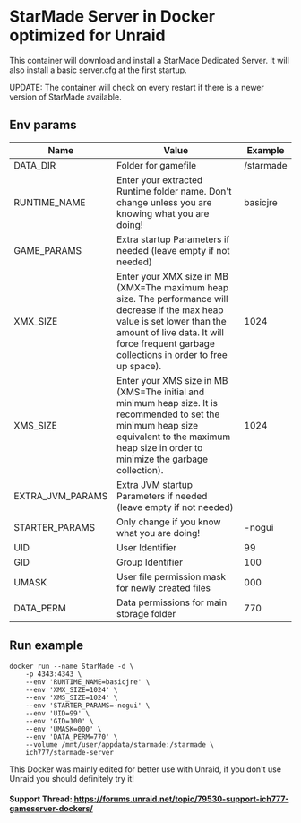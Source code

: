 # StarMade Server in Docker optimized for Unraid
This container will download and install a StarMade Dedicated Server.
It will also install a basic server.cfg at the first startup.

UPDATE: The container will check on every restart if there is a newer version of StarMade available.


## Env params
| Name | Value | Example |
| --- | --- | --- |
| DATA_DIR | Folder for gamefile | /starmade |
| RUNTIME_NAME | Enter your extracted Runtime folder name. Don't change unless you are knowing what you are doing! | basicjre |
| GAME_PARAMS | Extra startup Parameters if needed (leave empty if not needed) | |
| XMX_SIZE | Enter your XMX size in MB (XMX=The maximum heap size. The performance will decrease if the max heap value is set lower than the amount of live data. It will force frequent garbage collections in order to free up space). | 1024 |
| XMS_SIZE | Enter your XMS size in MB (XMS=The initial and minimum heap size. It is recommended to set the minimum heap size equivalent to the maximum heap size in order to minimize the garbage collection). | 1024 |
| EXTRA_JVM_PARAMS | Extra JVM startup Parameters if needed (leave empty if not needed) | |
| STARTER_PARAMS | Only change if you know what you are doing! | -nogui |
| UID | User Identifier | 99 |
| GID | Group Identifier | 100 |
| UMASK | User file permission mask for newly created files | 000 |
| DATA_PERM | Data permissions for main storage folder | 770 |

## Run example
```
docker run --name StarMade -d \
	-p 4343:4343 \
	--env 'RUNTIME_NAME=basicjre' \
	--env 'XMX_SIZE=1024' \
    --env 'XMS_SIZE=1024' \
    --env 'STARTER_PARAMS=-nogui' \
    --env 'UID=99' \
    --env 'GID=100' \
	--env 'UMASK=000' \
	--env 'DATA_PERM=770' \
	--volume /mnt/user/appdata/starmade:/starmade \
	ich777/starmade-server
```

This Docker was mainly edited for better use with Unraid, if you don't use Unraid you should definitely try it!

#### Support Thread: https://forums.unraid.net/topic/79530-support-ich777-gameserver-dockers/